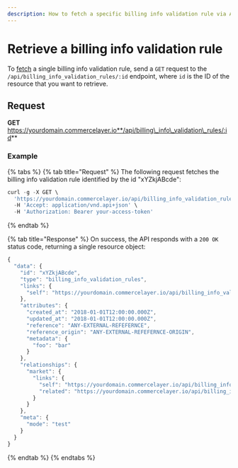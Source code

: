 ```yaml
---
description: How to fetch a specific billing info validation rule via API
---
```


# Retrieve a billing info validation rule

To [fetch](https://docs.commercelayer.io/developers/fetching-resources) a single billing info validation rule, send a `GET` request to the `/api/billing_info_validation_rules/:id` endpoint, where `id` is the ID of the resource that you want to retrieve.

## Request

**GET** https://yourdomain.commercelayer.io**/api/billing\_info\_validation\_rules/:id**

### **Example**

{% tabs %}
{% tab title="Request" %}
The following request fetches the billing info validation rule identified by the id "xYZkjABcde":

```javascript
curl -g -X GET \
  'https://yourdomain.commercelayer.io/api/billing_info_validation_rules/xYZkjABcde' \
  -H 'Accept: application/vnd.api+json' \
  -H 'Authorization: Bearer your-access-token'
```
{% endtab %}

{% tab title="Response" %}
On success, the API responds with a `200 OK` status code, returning a single resource object:

```javascript
{
  "data": {
    "id": "xYZkjABcde",
    "type": "billing_info_validation_rules",
    "links": {
      "self": "https://yourdomain.commercelayer.io/api/billing_info_validation_rules/xYZkjABcde"
    },
    "attributes": {
      "created_at": "2018-01-01T12:00:00.000Z",
      "updated_at": "2018-01-01T12:00:00.000Z",
      "reference": "ANY-EXTERNAL-REFEFERNCE",
      "reference_origin": "ANY-EXTERNAL-REFEFERNCE-ORIGIN",
      "metadata": {
        "foo": "bar"
      }
    },
    "relationships": {
      "market": {
        "links": {
          "self": "https://yourdomain.commercelayer.io/api/billing_info_validation_rules/xYZkjABcde/relationships/market",
          "related": "https://yourdomain.commercelayer.io/api/billing_info_validation_rules/xYZkjABcde/market"
        }
      }
    },
    "meta": {
      "mode": "test"
    }
  }
}
```
{% endtab %}
{% endtabs %}

